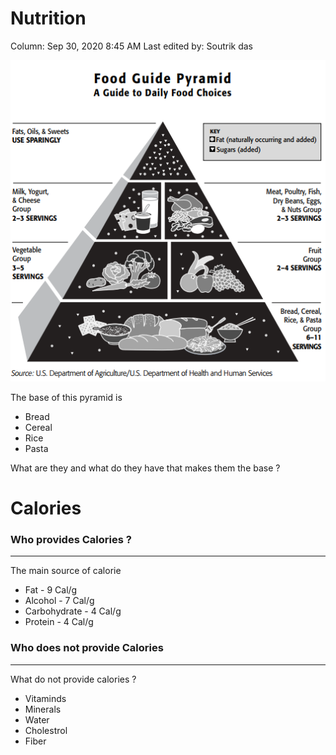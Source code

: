 # Nutrition

Column: Sep 30, 2020 8:45 AM
Last edited by: Soutrik das

![Nutrition%20fb2adae6a73545528e99c78db2d10605/Untitled.png](Nutrition%20fb2adae6a73545528e99c78db2d10605/Untitled.png)

The base of this pyramid is 

- Bread
- Cereal
- Rice
- Pasta

What are they and what do they have that makes them the base ?

# Calories

### Who provides Calories ?

---

The main source of calorie 

- Fat - 9 Cal/g
- Alcohol - 7 Cal/g
- Carbohydrate - 4 Cal/g
- Protein - 4 Cal/g

### Who does not provide Calories

---

What do not provide calories ? 

- Vitaminds
- Minerals
- Water
- Cholestrol
- Fiber
